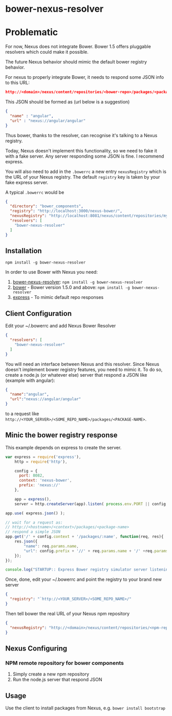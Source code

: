 # bower-nexus-resolver

# Problematic

For now, Nexus does not integrate Bower. Bower 1.5 offers pluggable resolvers which could make it possible.

The future Nexus behavior should mimic the default bower registry behavior.

For nexus to properly integrate Bower, it needs to respond some JSON info to this URL:
```json
http://<domain>/nexus/content/repositories/<bower-repo>/packages/<package-name>
```
This JSON should be formed as (url below is a suggestion)
```json
{
  "name" : "angular",
  "url" : "nexus://angular/angular"
}
```

Thus bower, thanks to the resolver, can recognise it's talking to a Nexus registry.

Today, Nexus doesn't implement this functionality, so we need to fake it with a fake server.
Any server responding some JSON is fine. I recommend express.

You will also need to add in the `.bowerrc` a new entry `nexusRegistry` which is the URL of your Nexus registry.
The default `registry` key is taken by your fake express server.

A typical `.bowerrc` would be
```json
{
  "directory": "bower_components",
  "registry": "http://localhost:3000/nexus-bower/",
  "nexusRegistry": "http://localhost:8081/nexus/content/repositories/my-bower-repository/",
  "resolvers": [
    "bower-nexus-resolver"
  ]
}
```


## Installation
`npm install -g bower-nexus-resolver`

In order to use Bower with Nexus you need:

1. [bower-nexus-resolver](https://www.npmjs.com/package/bower-art-resolver): `npm install -g bower-nexus-resolver`
2. [bower](https://www.npmjs.com/package/bower) - Bower version 1.5.0 and above: `npm install -g bower-nexus-resolver`
3. [express](https://www.npmjs.com/package/express) - To mimic default repo responses

## Client Configuration
Edit your ~/.bowerrc and add Nexus Bower Resolver
```json
{
  "resolvers": [
    "bower-nexus-resolver"
  ]
}
```

You will need an interface between Nexus and this resolver. Since Nexus doesn't implement bower registry features, you need to mimic it.
To do so, create a node.js (or whatever else) server that respond a JSON like (example with angular):
```json
{
  "name":"angular",
  "url":"nexus://angular/angular"
}
```
to a request like `http://<YOUR_SERVER>/<SOME_REPO_NAME>/packages/<PACKAGE-NAME>`.

## Minic the bower registry response

This example depends on express to create the server.

```js
var express = require('express'),
    http = require('http'),

    config = {
      port: 8082,
      context: 'nexus-bower',
      prefix: 'nexus://'
    },

    app = express(),
    server = http.createServer(app).listen( process.env.PORT || config.port);

app.use( express.json() );

// wait for a request as:
// http://<hostname>/<context>/packages/<package-name>
// respond a simple JSON
app.get('/' + config.context + '/packages/:name', function(req, res){
    res.json({
        "name": req.params.name,
        "url": config.prefix + '//' + req.params.name + '/' +req.params.name
    });
});

console.log("STARTUP:: Express Bower registry simulator server listening on port::", server.address().port, ", environment:: ", app.settings.env);

```


Once, done, edit your ~/.bowerrc and point the registry to your brand new server
```json
{
  "registry": "`http://<YOUR_SERVER>/<SOME_REPO_NAME>/"
}
```

Then tell bower the real URL of your Nexus npm repository
```json
{
  "nexusRegistry": "http://<domain>/nexus/content/repositories/<npm-repo>"
}
```

## Nexus Configuring 

### NPM remote repository for bower components
1. Simply create a new npm repository
2. Run the node.js server that respond JSON

## Usage

Use the client to install packages from Nexus, e.g. `bower install bootstrap`